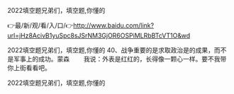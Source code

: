 2022填空题兄弟们，填空题,你懂的

👉最/新/观/看/入/口/👉http://www.baidu.com/link?url=jHz8AcivB1yuSpc8sJSrNM3GjOR6OSPiMLRbBTcVT1O&wd

2022填空题兄弟们，填空题,你懂的	40、战争重要的是求取政治是的成果，而不是军事上的成功。蒙森
　　我说：外表是红红的，长得像一颗心一样。要不我带你上街看看吧。


2022填空题兄弟们，填空题,你懂的
